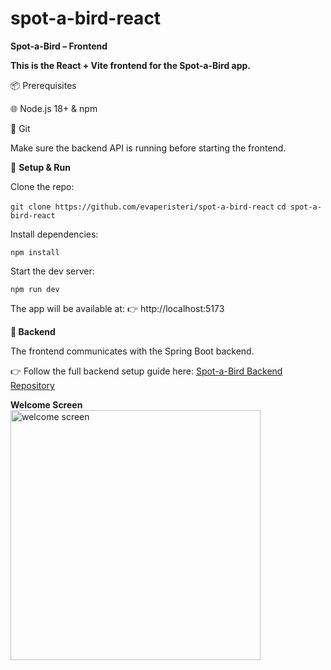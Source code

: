 # spot-a-bird-react

**Spot-a-Bird – Frontend**

**This is the React + Vite frontend for the Spot-a-Bird app.**

📦 Prerequisites

🌐 Node.js 18+ & npm

🌱 Git

Make sure the backend API is running before starting the frontend.

🚀 **Setup & Run**

Clone the repo:

`git clone https://github.com/evaperisteri/spot-a-bird-react`
`cd spot-a-bird-react`

Install dependencies:

`npm install`

Start the dev server:

`npm run dev`

The app will be available at:
👉 http://localhost:5173

**🔗 Backend**

The frontend communicates with the Spring Boot backend.

👉 Follow the full backend setup guide here:
[Spot-a-Bird Backend Repository](https://github.com/evaperisteri/spot-a-bird-app)

**Welcome Screen**
<img src="docs/img2.png" alt="welcome screen" width="400"/>
